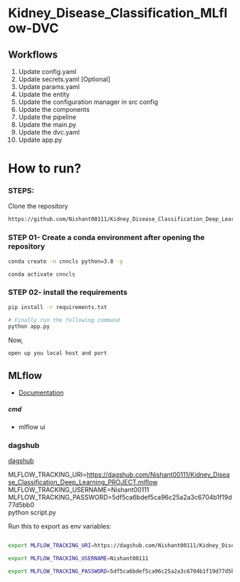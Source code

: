 # Kidney_Disease_Classification_MLflow-DVC


## Workflows

1.  Update config.yaml
2.  Update secrets.yaml [Optional]
3.  Update params.yaml
4.  Update the entity
5.  Update the configuration manager in src config
6.  Update the components
7.  Update the pipeline 
8.  Update the main.py
9.  Update the dvc.yaml
10. Update app.py

# How to run?
### STEPS:

Clone the repository

```bash
https://github.com/Nishant00111/Kidney_Disease_Classification_Deep_Learning_PROJECT
```
### STEP 01- Create a conda environment after opening the repository

```bash
conda create -n cnncls python=3.8 -y
```

```bash
conda activate cnncls
```


### STEP 02- install the requirements
```bash
pip install -r requirements.txt
```

```bash
# Finally run the following command
python app.py
```

Now,
```bash
open up you local host and port
```


## MLflow

- [Documentation](https://mlflow.org/docs/latest/index.html)

##### cmd
- mlflow ui

### dagshub
[dagshub](https://dagshub.com/)

MLFLOW_TRACKING_URI=https://dagshub.com/Nishant00111/Kidney_Disease_Classification_Deep_Learning_PROJECT.mlflow \
MLFLOW_TRACKING_USERNAME=Nishant00111 \
MLFLOW_TRACKING_PASSWORD=5df5ca6bdef5ca96c25a2a3c6704b1f19d77d5bb0 \
python script.py

Run this to export as env variables:

```bash

export MLFLOW_TRACKING_URI=https://dagshub.com/Nishant00111/Kidney_Disease_Classification_Deep_Learning_PROJECT.mlflow 

export MLFLOW_TRACKING_USERNAME=Nishant00111 

export MLFLOW_TRACKING_PASSWORD=5df5ca6bdef5ca96c25a2a3c6704b1f19d77d5bb

```